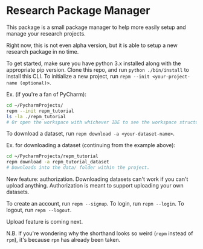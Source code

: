 # Research Package Manager

This package is a small package manager to help more easily setup
and manage your research projects.

Right now, this is not even alpha version, but it is able to setup a new research
package in no time.

To get started, make sure you have python 3.x installed along with the appropriate pip version.
Clone this repo, and run `python ./bin/install` to install this CLI.
To initialize a new project, run `repm --init <your-project-name (optional)>`.

Ex. (if you're a fan of PyCharm):
```bash
cd ~/PycharmProjects/
repm --init repm_tutorial
ls -la ./repm_tutorial
# Or open the workspace with whichever IDE to see the workspace structure
```

To download a dataset, run `repm download -a <your-dataset-name>`.

Ex. for downloading a dataset (continuing from the example above):
```bash
cd ~/PycharmProjects/repm_tutorial
repm download -a repm_tutorial_dataset
# Downloads into the data/ folder within the project.
```

New feature: authorization.
Downloading datasets can't work if you can't upload anything.
Authorization is meant to support uploading your own datasets.

To create an account, run `repm --signup`.
To login, run `repm --login`.
To logout, run `repm --logout`.

Upload feature is coming next.

N.B. If you're wondering why the shorthand looks so weird (`repm` instead of `rpm`),
it's because `rpm` has already been taken.

